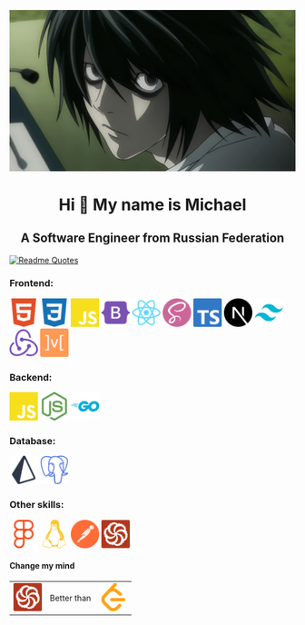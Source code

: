 <p align="center">
  <img src="./assets/L.jpg"/>
</p>

<h1 align="center">Hi 👋 My name is Michael</h1>

<h2 align="center">A Software Engineer from Russian Federation</h2>

[![Readme Quotes](https://quotes-github-readme.vercel.app/api?quote=If+it’s+not+fun,+you’re+not+doing+it+right.&author=Bob+Basso&theme=catppuccin_mocha)](https://github.com/piyushsuthar/github-readme-quotes)

### Frontend:

<p>
  <img src="./assets/Frontend/html5-color.svg" width="50"/>
  <img src="./assets/Frontend/css3-color.svg" width="50"/>
  <img src="./assets/Frontend/javascript-color.svg" width="50"/>
  <img src="./assets/Frontend/bootstrap-color.svg" width="50"/>
  <img src="./assets/Frontend/react-color.svg" width="50"/>
  <img src="./assets/Frontend/sass-color.svg" width="50"/>
  <img src="./assets/Frontend/typescript-color.svg" width="50"/>
  <img src="./assets/Frontend/nextdotjs-color.svg" width="50"/>
  <img src="./assets/Frontend/tailwindcss-color.svg" width="50"/>
  <img src="./assets/Frontend/redux-color.svg" width="50"/>
  <img src="./assets/Frontend/mobx-color.svg" width="50"/>
</p>

### Backend:

<p>
  <img src="./assets/Backend/javascript-color.svg" width="50"/>
  <img src="./assets/Backend/nodedotjs-color.svg" width="50"/>
  <img src="./assets/Backend/go-color.svg" width="50"/>
</p>

### Database:

<p>
  <img src="./assets/Database/prisma-color.svg" width="50"/>
  <img src="./assets/Database/postgresql-color.svg" width="50"/>
</p>

### Other skills:

<p>
  <img src="./assets/Other/figma-color.svg" width="50"/>
  <img src="./assets/Other/linux-color.svg" width="50"/>
  <img src="./assets/Other/postman-color.svg" width="50"/>
  <img src="./assets/Other/codewars-color.svg" width="50"/>
</p>

#### Change my mind

<table>
  <tr>
    <td style="vertical-align: middle;"><img src="./assets/Other/codewars-color.svg" width="50"/></td>
    <td style="vertical-align: middle;"><p>Better than</p></td>
    <td style="vertical-align: middle;"><img src="./assets/Other/leetcode-color.svg" width="50"/></td>
  </tr>
</table>
